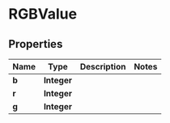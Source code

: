 
# RGBValue

## Properties
Name | Type | Description | Notes
------------ | ------------- | ------------- | -------------
**b** | **Integer** |  | 
**r** | **Integer** |  | 
**g** | **Integer** |  | 



